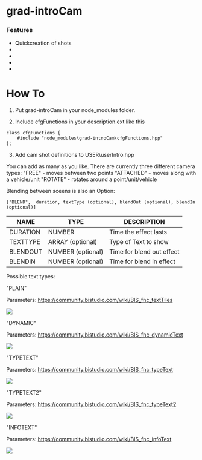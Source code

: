 # grad-introCam

### Features
- Quickcreation of shots
- 
-
-
-

# How To
1. Put grad-introCam in your node_modules folder.

2. Include cfgFunctions in your description.ext like this
```
class cfgFunctions {
	#include "node_modules\grad-introCam\cfgFunctions.hpp"	
};
```

3. Add cam shot definitions to USER\userIntro.hpp

You can add as many as you like. There are currently three different camera types:
"FREE" - moves between two points
"ATTACHED" - moves along with a vehicle/unit
"ROTATE" - rotates around a point/unit/vehicle



Blending between sceens is also an Option:

`["BLEND",  duration, textType (optional), blendOut (optional), blendIn (optional)]`

| NAME  | TYPE  |  DESCRIPTION |
|---|---|---|
| DURATION  | NUMBER  |  Time the effect lasts |
| TEXTTYPE  | ARRAY (optional)  |  Type of Text to show |
| BLENDOUT  | NUMBER (optional)  |  Time for blend out effect |
| BLENDIN  | NUMBER (optional)  |  Time for blend in effect |

Possible text types:

"PLAIN"

Parameters: https://community.bistudio.com/wiki/BIS_fnc_textTiles

![](https://community.bistudio.com/wikidata/images/thumb/2/24/BIS_fnc_textTiles.gif/400px-BIS_fnc_textTiles.gif)

"DYNAMIC"

Parameters: https://community.bistudio.com/wiki/BIS_fnc_dynamicText

![](https://community.bistudio.com/wikidata/images/thumb/2/22/BIS_fnc_dynamicText_v2.gif/400px-BIS_fnc_dynamicText_v2.gif)

"TYPETEXT"

Parameters: https://community.bistudio.com/wiki/BIS_fnc_typeText

![](https://community.bistudio.com/wikidata/images/thumb/f/fe/BIS_fnc_typeText.gif/400px-BIS_fnc_typeText.gif)

"TYPETEXT2"

Parameters: https://community.bistudio.com/wiki/BIS_fnc_typeText2

![](https://community.bistudio.com/wikidata/images/thumb/e/e3/BIS_fnc_typeText2.gif/400px-BIS_fnc_typeText2.gif)

"INFOTEXT"

Parameters: https://community.bistudio.com/wiki/BIS_fnc_infoText

![](https://community.bistudio.com/wikidata/images/thumb/1/15/BIS_fnc_infoText.gif/800px-BIS_fnc_infoText.gif)





